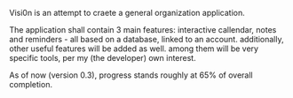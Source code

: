 Visi0n is an attempt to craete a general organization application.

The application shall contain 3 main features: interactive callendar, notes and reminders - all based on a database, linked to an account.
additionally, other useful features will be added as well. among them will be very specific tools, per my (the developer) own interest.

As of now (version 0.3), progress stands roughly at 65% of overall completion.
